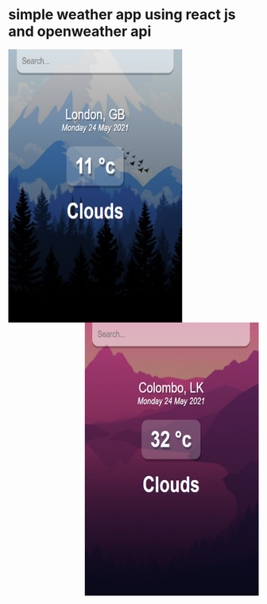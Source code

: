 #  <b>simple weather app using react js and openweather api</b><br>

<img align="left" width="350" height="550" src="https://github.com/janithrenuka/weather-web-app/blob/master/src/assets/img%201.png">
<img align="right" width="350" height="550" src="https://github.com/janithrenuka/weather-web-app/blob/master/src/assets/img%202.png">
